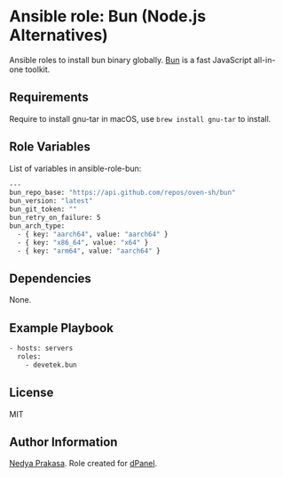 Ansible role: Bun (Node.js Alternatives)
=========

Ansible roles to install bun binary globally. [Bun] is a fast JavaScript all-in-one toolkit.

Requirements
------------

Require to install gnu-tar in macOS, use `brew install gnu-tar` to install.

Role Variables
--------------

List of variables in ansible-role-bun:

```sh
---
bun_repo_base: "https://api.github.com/repos/oven-sh/bun"
bun_version: "latest"
bun_git_token: ""
bun_retry_on_failure: 5
bun_arch_type:
  - { key: "aarch64", value: "aarch64" }
  - { key: "x86_64", value: "x64" }
  - { key: "arm64", value: "aarch64" }
```


Dependencies
------------

None.

Example Playbook
----------------

```sh
- hosts: servers
  roles:
    - devetek.bun
```

License
-------

MIT

Author Information
------------------

[Nedya Prakasa]. Role created for [dPanel].

[dPanel]: https://cloud.terpusat.com/
[Nedya Prakasa]: https://github.com/prakasa1904
[mit]: https://opensource.org/licenses/MIT
[Bun]: https://bun.sh/
[devetek]: https://github.com/devetek